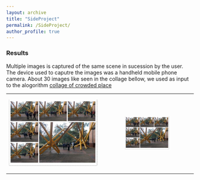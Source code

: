 ```yaml
---
layout: archive
title: "SideProject"
permalink: /SideProject/
author_profile: true
---
```

### Results
Multiple images is captured of the same scene in sucession by the user. The device used to caputre the images was a handheld mobile phone camera. About 30 images like seen in the collage bellow, we used as input to the alogorithm
[collage of crowded place](../images/collage_of_images.JPG)
<table style="border: none; border-collapse: collapse;" border="0" cellspacing="0" cellpadding="0" width="100%" align="center">
 <tr>
   <td>
    <p align="center">
    <img width=100% src="../images/collage_of_images.JPG" alt="Formation attacked by cannonballs"/>
    </p>
    </td>
     <td>
    <p align="center">
    <img width=50% src="../images/collage_of_images.JPG" alt="Formation attacked by cannonballs"/>
    </p>
    </td>
  </tr>
</table>

